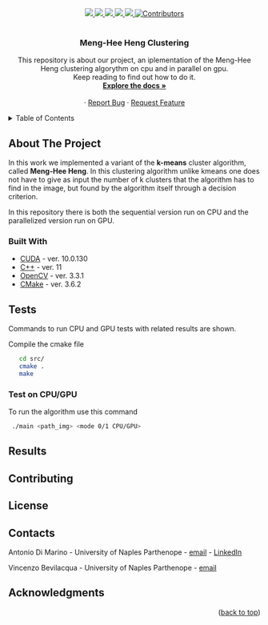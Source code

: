 <div id="top">
  
  <div align="center">
    <a href="https://wfxr.mit-license.org/2017">
        <img src="https://img.shields.io/badge/License-MIT-brightgreen.svg"/>
    </a>
    <a href="https://gcc.gnu.org/">
        <img src="https://img.shields.io/badge/C++-11-blue.svg?style=flat&logo=c%2B%2B"/>
    </a>
    <a href="https://developer.nvidia.com/cuda-downloads">
        <img src="https://img.shields.io/badge/Cuda-10.0.130-76B900?style=flat&logo=NVIDIA&logoColor=76B900">
    </a>
    <a href="https://opencv.org/">
        <img src="https://img.shields.io/badge/OpenCV-3.3.1-5C3EE8?style=flat&logo=OpenCV&logoColor=FFFFFF"/>
    </a>
    <a href="https://cmake.org/">
        <img src="https://img.shields.io/badge/CMake-3.6.2-064F8C?style=flat&logo=CMake&logoColor=FFFFFF"/>
    </a>
    <a href="https://github.com/BananaCloud-CC2022-Parthenope/BananaCloud">
        <img src="https://img.shields.io/badge/Contributors-2-blue" alt="Contributors"/>
    </a>
  </div>
</div>

<br />
<h3 align="center">Meng-Hee Heng Clustering</h3>


  <p align="center">
    This repository is about our project, an iplementation of the Meng-Hee Heng clustering algorythm on cpu and in parallel on gpu. <br />
    Keep reading to find out how to do it. 
    <br />
    <a href="https://github.com/BananaCloud-CC2022-Parthenope/BananaCloud"><strong>Explore the docs »</strong></a>
    <br />
    <br />
    ·
    <a href="https://github.com/BananaCloud-CC2022-Parthenope/BananaCloud/issues">Report Bug</a>
    ·
    <a href="https://github.com/BananaCloud-CC2022-Parthenope/BananaCloud/issues">Request Feature</a>
  </p>
</div>


<!-- TABLE OF CONTENTS -->
<details>
  <summary>Table of Contents</summary>
  <ol>
    <li>
      <a href="#about-the-project">About The Project</a>
      <ul>
        <li><a href="#built-with">Built With</a></li>
      </ul>
    </li>
    <li><a href="#tests">Tests</a></li>
    <ul>
      <li><a href="#test-on-cpu/gpu">Test on CPU/GPU</a></li>
    </ul>
    <li><a href="#results">Results</a></li>
    <li><a href="#contributing">Contributing</a></li>
    <li><a href="#license">License</a></li>
    <li><a href="#contacts">Contacts</a></li>
    <li><a href="#acknowledgments">Acknowledgments</a></li>
  </ol>
</details>

<!-- ABOUT THE PROJECT -->
## About The Project

In this work we implemented a variant of the <b>k-means</b> cluster algorithm, called <b>Meng-Hee Heng</b>. In this clustering algorithm unlike kmeans one does not have to give as input the number of k clusters that the algorithm has to find in the image, but found by the algorithm itself through a decision criterion.

In this repository there is both the sequential version run on CPU and the parallelized version run on GPU.

### Built With
* [CUDA](https://developer.nvidia.com/cuda-toolkit) - ver. 10.0.130
* [C++](https://gcc.gnu.org/) - ver. 11
* [OpenCV](https://opencv.org/) - ver. 3.3.1
* [CMake](https://cmake.org/) - ver. 3.6.2

## Tests
Commands to run CPU and GPU tests with related results are shown. 

<summary>Compile the cmake file</summary>
  
  ```sh
     cd src/
     cmake .
     make
  ```
 
### Test on CPU/GPU
<summary>To run the algorithm use this command</summary>

 ```sh
  ./main <path_img> <mode 0/1 CPU/GPU>
 ```

## Results

## Contributing

## License

## Contacts

Antonio Di Marino - University of Naples Parthenope - [email](antonio.dimarino001@studenti.uniparthenope.it) - [LinkedIn](https://www.linkedin.com/in/antonio-di-marino/)

Vincenzo Bevilacqua - University of Naples Parthenope - [email](vincenzo.bevilacqua001@studenti.uniparthenope.it)

## Acknowledgments

<p align="right">(<a href="#top">back to top</a>)</p>
